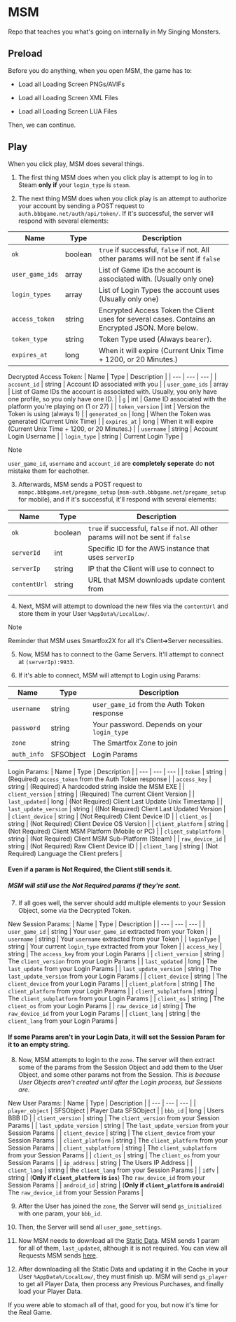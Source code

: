 # MSM
Repo that teaches you what's going on internally in My Singing Monsters.

Preload
-
Before you do anything, when you open MSM, the game has to:

* Load all Loading Screen PNGs/AVIFs

* Load all Loading Screen XML Files

* Load all Loading Screen LUA Files

Then, we can continue.

Play
-
When you click play, MSM does several things.

1. The first thing MSM does when you click play is attempt to log in to Steam **only if** your `login_type` is `steam`. 

2. The next thing MSM does when you click play is an attempt to authorize your account by sending a POST request to `auth.bbbgame.net/auth/api/token/`. If it's successful, the server will respond with several elements:

| Name | Type | Description |
| --- | --- | --- |
| `ok` | boolean | `true` if successful, `false` if not. All other params will not be sent if `false` |
| `user_game_ids` | array | List of Game IDs the account is associated with. (Usually only one) |
| `login_types` | array | List of Login Types the account uses (Usually only one) |
| `access_token` | string | Encrypted Access Token the Client uses for several cases. Contains an Encrypted JSON. More below.
| `token_type` | string | Token Type used (Always `bearer`). |
| `expires_at` | long | When it will expire (Current Unix Time + 1200, or 20 Minutes.) |

Decrypted Access Token:
| Name | Type | Description |
| --- | --- | --- |
| `account_id` | string | Account ID associated with you |
| `user_game_ids` | array | List of Game IDs the account is associated with. Usually, you only have one profile, so you only have one ID. |
| `g` | int | Game ID associated with the platform you're playing on (1 or 27) |
| `token_version` | int | Version the Token is using (always 1) |
| `generated_on` | long | When the Token was generated (Current Unix Time) |
| `expires_at` | long | When it will expire (Current Unix Time + 1200, or 20 Minutes.) |
| `username` | string | Account Login Username |
| `login_type` | string | Current Login Type |

>[!NOTE]
>`user_game_id`, `username` and `account_id` are **completely seperate** do **not** mistake them for eachother. 

3. Afterwards, MSM sends a POST request to `msmpc.bbbgame.net/pregame_setup` (`msm-auth.bbbgame.net/pregame_setup` for mobile), and if it's successful, it'll respond with several elements:

| Name | Type | Description |
| --- | --- | --- |
| `ok` | boolean | `true` if successful, `false` if not. All other params will not be sent if `false` |
| `serverId` | int | Specific ID for the AWS instance that uses `serverIp` |
| `serverIp` | string | IP that the Client will use to connect to |
| `contentUrl` | string | URL that MSM downloads update content from |

4. Next, MSM will attempt to download the new files via the `contentUrl` and store them in your User `%AppData%/LocalLow/`.

>[!NOTE]
>Reminder that MSM uses Smartfox2X for all it's Client➔Server necessities.

5. Now, MSM has to connect to the Game Servers. It'll attempt to connect at `(serverIp):9933`.

6. If it's able to connect, MSM will attempt to Login using Params:

| Name | Type | Description |
| --- | --- | --- |
| `username` | string | `user_game_id` from the Auth Token response |
| `password` | string | Your password. Depends on your `login_type` |
| `zone` | string | The Smartfox Zone to join |
| `auth_info` | SFSObject | Login Params |

Login Params:
| Name | Type | Description |
| --- | --- | --- |
| `token` | string | (Required) `access_token` from the Auth Token response |
| `access_key` | string | (Required) A hardcoded string inside the MSM EXE |
| `client_version` | string | (Required) The current Client Version |
| `last_updated` | long | (Not Required) Client Last Update Unix Timestamp |
| `last_update_version` | string | ((Not Required) Client Last Updated Version |
| `client_device` | string | (Not Required) Client Device ID |
| `client_os` | string | (Not Required) Client Device OS Version |
| `client_platform` | string | (Not Required) Client MSM Platform (Mobile or PC) |
| `client_subplatform` | string | (Not Required) Client MSM Sub-Platform (Steam) |
| `raw_device_id` | string | (Not Required) Raw Client Device ID |
| `client_lang` | string | (Not Required) Language the Client prefers |

#### Even if a param is Not Required, the Client still sends it. 

##### MSM will still use the Not Required params if they're sent.

7. If all goes well, the server should add multiple elements to your Session Object, some via the Decrypted Token.

New Session Params:
| Name | Type | Description |
| --- | --- | --- |
| `user_game_id` | string | Your `user_game_id` extracted from your Token |
| `username` | string | Your `username` extracted from your Token |
| `loginType` | string | Your current `login_type` extracted from your Token |
| `access_key` | string | The `access_key` from your Login Params |
| `client_version` | string | The `client_version` from your Login Params |
| `last_updated` | long | The `last_update` from your Login Params |
| `last_update_version` | string | The `last_update_version` from your Login Params |
| `client_device` | string | The `client_device` from your Login Params |
| `client_platform` | string | The `client_platform` from your Login Params |
| `client_subplatform` | string | The `client_subplatform` from your Login Params |
| `client_os` | string | The `client_os` from your Login Params |
| `raw_device_id` | string | The `raw_device_id` from your Login Params |
| `client_lang` | string | the `client_lang` from your Login Params |

#### If some Params aren't in your Login Data, it will set the Session Param for it to an empty string.

8. Now, MSM attempts to login to the `zone`. The server will then extract some of the params from the Session Object and add them to the User Object, and some other params not from the Session. *This is because User Objects aren't created until after the Login process, but Sessions are.*

New User Params:
| Name | Type | Description |
| --- | --- | --- |
| `player_object` | SFSObject | Player Data SFSObject |
| `bbb_id` | long | Users BBB ID |
| `client_version` | string | The `client_version` from your Session Params |
| `last_update_version` | string | The `last_update_version` from your Session Params |
| `client_device` | string | The `client_device` from your Session Params |
| `client_platform` | string | The `client_platform` from your Session Params |
| `client_subplatform` | string | The `client_subplatform` from your Session Params |
| `client_os` | string | The `client_os` from your Session Params |
| `ip_address` | string | The Users IP Address |
| `client_lang` | string | the `client_lang` from your Session Params |
| `idfv` | string | (**Only if `client_platform` is `ios`**) The `raw_device_id` from your Session Params |
| `android_id` | string | (**Only if `client_platform` is `android`**) The `raw_device_id` from your Session Params |

9. After the User has joined the `zone`, the Server will send `gs_initialized` with one param, your `bbb_id`.

10. Then, the Server will send all `user_game_settings`.

11. Now MSM needs to download all the [Static Data](https://www.indeed.com/career-advice/career-development/static-data-vs-dynamic-data). MSM sends 1 param for all of them, `last_updated`, although it is not required. You can view all Requests MSM sends [here](https://github.com/riotschoolacc/MSM-Server-Tools/blob/main/requests.md).

12. After downloading all the Static Data and updating it in the Cache in your User `%AppData%/LocalLow/`, they must finish up. MSM will send `gs_player` to get all Player Data, then process any Previous Purchases, and finally load your Player Data.

If you were able to stomach all of that, good for you, but now it's time for the Real Game.
